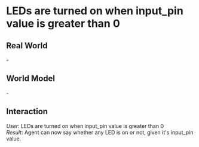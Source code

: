 # LEDs are turned on when input_pin value is greater than 0

## Real World
\-  

## World Model
\-  

## Interaction
*User*: LEDs are turned on when input_pin value is greater than 0  
*Result*: Agent can now say whether any LED is on or not, given it's input_pin value.
